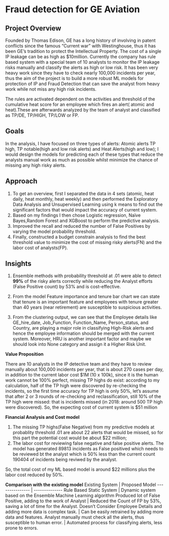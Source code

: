 # Fraud detection for GE Aviation

## Project Overview 
Founded by Thomas Edison, GE has a long history of involving in patent conflicts since the famous “Current war” with Westinghouse, thus it has been GE’s tradition to protect the Intellectual Property. The cost of a single IP leakage can be as high as $10million. Currently the company has rule based system with a special team of 10 analysts to monitor the IP leakage risks manually and classify the alerts as high or low risk. It has been very heavy work since they have to check nearly 100,000 incidents per year, thus the aim of the project is to build a more robust ML models for protection of IP and Fraud Detection that can save the analyst from heavy work while not miss any high risk incidents.

The rules are activated dependent on the activities and threshold of the cumulative heat score for an employee which fires an alert( atomic and heat).These are afterwards analyzed by the team of analyst and classified as TP/DE, TP/HIGH, TP/LOW or FP. 

## Goals

In the analysis, I have focused on three types of alerts: Atomic alerts TP high, TP notable(high and low risk alerts) and Heat Alerts(high and low); I would design the models for predicting each of these types that reduce the analysts manual work as much as possible whilst minimize the chance of missing any high risky alerts. 

## Approach

1. To get an overview, first I separated the data in 4 sets (atomic, heat daily, heat monthly, heat weekly) and then performed the Exploratory Data Analysis and Unsupervised Learning using k means to find out the significant factors that would impact the accuracy of current system.
2. Based on my findings I then chose Logistic regression, Naïve Bayes,Random Forest and XGBoost to perform the predictive analysis. 
3. Improved the recall and reduced the number of False Positives by varying the model probability threshold.
4. Finally, constructed a budget constrain analysis to find the best threshold value to minimize the cost of missing risky alerts(FN) and the labor cost of analysts(FP).

## Insights
1. Ensemble methods with probability threshold at .01 were able to detect **99%** of the risky alerts correctly while reducing the Analyst efforts (False Positive count) by 53% and is cost-effective.

2. From the model Feature importance and tenure bar chart we can state that tenure is an important feature and employees with tenure greater than 40 years (near retirement) are susceptible to suspicious activities.

3. From the clustering output, we can see that the Employee details like GE_hire_date, Job_Function, Function_Name, Person_status, and Country, are playing a major role in classifying High-Risk alerts and hence the employee information should be merged with the current system. Moreover, HRU is another important factor and maybe we should look into None category and assign it a Higher Risk Unit.

**Value Proposition**

There are 10 analysts in the IP detective team and they have to review manually about 100,000 incidents per year, that is about 270 cases per day, in addition to the current labor cost $1M (10 x 100k), since it is the human work cannot be 100% perfect, missing TP highs do exist: according to my calculation, half of the TP high were discovered by re-checking the incidents, so the first time accuracy for TP high is only 50%, let’s assume that after 2 or 3 rounds of re-checking and reclassification, still 10% of the TP high were missed: that is incidents missed (in 2018: around 500 TP high were discovered). So, the expecting cost of current system is $51 million

**Financial Analysis and Cost model**
1. The missing TP highs(False Negative) from my predictive models at probablity threshold .01 are about 22 alerts that would be missed, so for this part the potential cost would be about $22 million; 
2. The labor cost for reviewing false negative and false positive alerts. The model has generated 89813 incidents as False positived which needs to be reviewed bt the analyst which is 50% less than the current count 190404 of incidents being reviwed by the analyst.

So, the total cost of my ML based model is around $22 millions plus the labor cost reduced by 50%.

**Comparison with the existing model**
Existing System | Proposed Model
--------------- | --------------
Rule Based Static System | Dynamic system based on the Ensemble Machine Learning algorithm
Produced lot of False Positive, adding to the work of Analyst | Reduced the Count of FP by 53%, saving a lot of time for the Analyst.
Doesn’t Consider Employee Details and adding more data is complex task. | Can be easily retrained by adding more data and features.
Analyst manually must check all the alerts, thus susceptible to human error. | Automated process for classifying alerts, less prone to errors.

